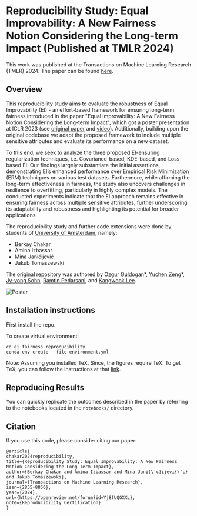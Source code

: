 # Reproducibility Study: Equal Improvability: A New Fairness Notion Considering the Long-term Impact (Published at TMLR 2024)

This work was published at the Transactions on Machine Learning Research (TMLR) 2024. The paper can be found [here](https://openreview.net/forum?id=Yj8fUQGXXL).

## Overview

This reproducibility study aims to evaluate the robustness of Equal Improvability (EI) - an effort-based framework for ensuring long-term fairness introduced in the paper "Equal Improvability: A New Fairness Notion Considering the Long-term Impact", which got a poster presentation at ICLR 2023 (see [original paper](https://openreview.net/forum?id=dhYUMMy0_Eg) and [video](https://recorder-v3.slideslive.com/?share=80966&s=eb8caaef-2818-4e2e-b687-e8d5eac09800)). Additionally, building upon the original codebase we adapt the proposed framework to include multiple sensitive attributes and evaluate its performance on a new dataset.

To this end, we seek to analyze the three proposed EI-ensuring regularization techniques, i.e. Covariance-based, KDE-based, and Loss-based EI. Our findings largely substantiate the initial assertions, demonstrating EI’s enhanced performance over Empirical Risk Minimization (ERM) techniques on various test datasets. Furthermore, while affirming the long-term effectiveness in fairness, the study also uncovers challenges in resilience to overfitting, particularly in highly complex models. The conducted experiments indicate that the EI approach remains effective in ensuring fairness across multiple sensitive attributes, further underscoring its adaptability and robustness and highlighting its potential for broader applications.

The reproducibility study and further code extensions were done by students of [University of Amsterdam](https://www.uva.nl/), namely:

- Berkay Chakar
- Amina Izbassar
- Mina Janićijević
- Jakub Tomaszewski

The original repository was authored by [Ozgur Guldogan](https://guldoganozgur.github.io)\*, [Yuchen Zeng](https://yzeng58.github.io/zyc_cv/)\*, [Jy-yong Sohn](https://itml.yonsei.ac.kr/professor), [Ramtin Pedarsani](https://web.ece.ucsb.edu/~ramtin/), and [Kangwook Lee](https://kangwooklee.com).

![Poster](poster.png)

## Installation instructions

First install the repo.

To create virtual environment:

```shell
cd ei_fairness_reproducibility
conda env create --file environment.yml
```

Note: Assuming you installed TeX. Since, the figures require TeX. To get TeX, you can follow the instructions at that [link](https://www.latex-project.org/get/).

## Reproducing Results

You can quickly replicate the outcomes described in the paper by referring to the notebooks located in the `notebooks/` directory.

## Citation

If you use this code, please consider citing our paper:

```
@article{
chakar2024reproducibility,
title={Reproducibility Study: Equal Improvability: A New Fairness Notion Considering the Long-Term Impact},
author={Berkay Chakar and Amina Izbassar and Mina Jani{\'c}ijevi{\'c} and Jakub Tomaszewski},
journal={Transactions on Machine Learning Research},
issn={2835-8856},
year={2024},
url={https://openreview.net/forum?id=Yj8fUQGXXL},
note={Reproducibility Certification}
}
```

